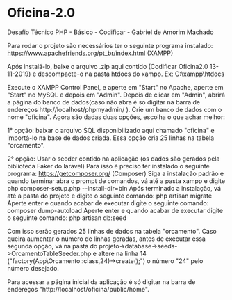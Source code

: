 # Oficina-2.0
Desafio Técnico PHP - Básico - Codificar -
Gabriel de Amorim Machado

Para rodar o projeto são necessários ter o seguinte programa instalado:
https://www.apachefriends.org/pt_br/index.html (XAMPP)

Após instalá-lo, baixe o arquivo .zip aqui contido (Codificar Oficina2.0 13-11-2019) e descompacte-o na pasta htdocs do xampp. Ex: C:\xampp\htdocs 

Execute o XAMPP Control Panel, e aperte em "Start" no Apache, aperte em "Start" no MySQL e depois em "Admin".
Depois de clicar em "Admin", abrirá a página do banco de dados(caso não abra é so digitar na barra de endereços http://localhost/phpmyadmin/ ). Crie um banco de dados com o nome "oficina". Agora são dadas duas opções, escolha o que achar melhor:

1° opção: baixar o arquivo SQL disponibilizado aqui chamado "oficina" e importá-lo na base de dados criada. Essa opção cria 25 linhas na tabela "orcamento".

2° opção: Usar o seeder contido na aplicação (os dados são gerados pela biblioteca Faker do laravel)
Para isso é preciso ter instalado o seguinte programa:
https://getcomposer.org/ (Composer)
Siga a instalação padrão e quando terminar abra o prompt de comandos, vá até a pasta xampp e digite php composer-setup.php --install-dir=bin
Após terminado a instalação, vá até a pasta do projeto e digite o seguinte comando:
php artisan migrate
Aperte enter e quando acabar de executar digite o seguinte comando:
composer dump-autoload
Aperte enter e quando acabar de executar digite o seguinte comando:
php artisan db:seed

Com isso serão gerados 25 linhas de dados na tabela "orcamento". Caso queira aumentar o número de linhas geradas, antes de executar essa segunda opção, vá na pasta do projeto->database->seeds->OrcamentoTableSeeder.php e altere na linha 14 ("factory(App\Orcamento::class,24)->create();") o número "24" pelo número desejado.

Para acessar a página inicial da aplicação é só digitar na barra de endereços "http://localhost/oficina/public/home".



